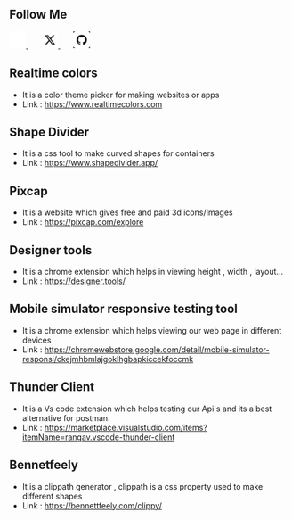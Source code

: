 ## Follow Me

<a href="https://linkedin.com/in/narasimhavaddala">
  <img src="./Linkedin.png" alt="Sample Image" width="30" height="30">
</a>&nbsp;&nbsp;&nbsp;&nbsp;&nbsp;
<a href="https://x.com/narasimha_62">
  <img src="./x.png" alt="Sample Image" width="30" height="30">
</a>  
</a>&nbsp;&nbsp;&nbsp;&nbsp;&nbsp;
<a href="https://github.com/narasimhavaddala">
  <img src="./github.png" alt="Sample Image" width="30" height="30" style="filter:invert()">
</a>  


<br>



## Realtime colors 
* It is a color theme picker for making websites or apps
* Link : https://www.realtimecolors.com

## Shape Divider

<!-- Using HTML -->


* It is a css tool to make curved shapes for containers 
* Link : https://www.shapedivider.app/

## Pixcap
* It is a website which gives free and paid 3d icons/Images 
* Link : https://pixcap.com/explore

## Designer tools
* It is a chrome extension which helps in viewing height , width , layout...
* Link : https://designer.tools/

## Mobile simulator responsive testing tool
- It is a chrome extension which helps viewing our web page in different devices 
- Link : https://chromewebstore.google.com/detail/mobile-simulator-responsi/ckejmhbmlajgoklhgbapkiccekfoccmk 

## Thunder Client
- It is a Vs code extension which helps testing our Api's and its a best alternative for postman.
- Link : https://marketplace.visualstudio.com/items?itemName=rangav.vscode-thunder-client 

## Bennetfeely
- It is a clippath generator , clippath is a css property used to make different shapes<br>
- Link : https://bennettfeely.com/clippy/




